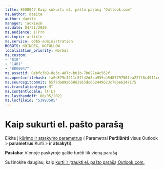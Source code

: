 ```yaml
---
title: 8000047 Kaip sukurti el. pašto parašą "Outlook.com"
ms.author: daeite
author: daeite
manager: jackiesm
ms.date: 04/21/2020
ms.audience: ITPro
ms.topic: article
ms.service: o365-administration
ROBOTS: NOINDEX, NOFOLLOW
localization_priority: Normal
ms.custom:
- "810"
- "1401"
- "8000047"
ms.assetid: 0ebfc3b9-de3c-487c-b01b-7b027e4c562f
ms.openlocfilehash: fa0d579c3211c07f42d8ca959cb548579750fea227f6c4911cea099ca66c1bca
ms.sourcegitcommit: b5f7da89a650d2915dc652449623c78be6247175
ms.translationtype: MT
ms.contentlocale: lt-LT
ms.lasthandoff: 08/05/2021
ms.locfileid: "53993505"
---
```

# <a name="how-to-create-an-email-signature"></a>Kaip sukurti el. pašto parašą

Eikite į [kūrimo ir atsakymo parametrus](https://go.microsoft.com/fwlink/?linkid=2006164) ( Parametrai **Peržiūrėti** visus Outlook \> **parametrus** Kurti \> **ir atsakyti**).
  
 **Pastaba:** Vienoje paskyroje galite turėti tik vieną parašą.
  
Sužinokite daugiau, kaip [kurti ir įtraukti el. pašto parašą Outlook.com.](https://support.office.com/article/776d9006-abdf-444e-b5b7-a61821dff034?wt.mc_id=Office_Outlook_com_Alchemy)

